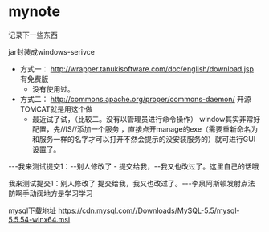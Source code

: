 mynote
======

记录下一些东西


jar封装成windows-serivce
 - 方式一： http://wrapper.tanukisoftware.com/doc/english/download.jsp 有免费版
   +  没有使用过。
 - 方式二： http://commons.apache.org/proper/commons-daemon/ 开源TOMCAT就是用这个做
   + 最近试了试，（比较二。没有以管理员进行命令操作） window其实非常好配置，先//IS//添加一个服务 ，直接点开manage的exe（需要重新命名为和服务一样的名字才可以打开不然会提示的没安装服务的）就可进行GUI设置了。
 
 ---我来测试提交1：--别人修改了 - 提交给我，--我又也改过了。这里自己的话哦


我来测试提交1：别人修改了 提交给我，我又也改过了。---李泉阿斯顿发射点法防啊手动阀地方是学习学习

mysql下载地址 https://cdn.mysql.com//Downloads/MySQL-5.5/mysql-5.5.54-winx64.msi
